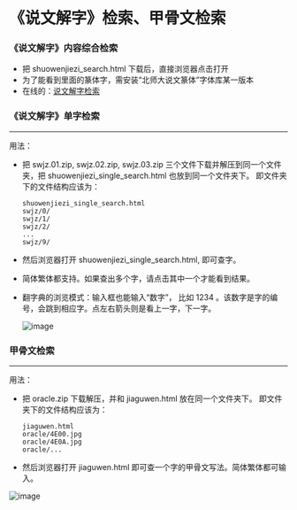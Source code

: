 # 《说文解字》检索、甲骨文检索

### 《说文解字》内容综合检索
- 把 shuowenjiezi_search.html 下载后，直接浏览器点击打开
- 为了能看到里面的篆体字，需安装“北师大说文篆体”字体库某一版本
- 在线的：[说文解字检索](https://superzhangmch.github.io/tiny_tools/shuowenjiezi_search.html)


### 《说文解字》单字检索
----

用法：
- 把 swjz.01.zip, swjz.02.zip, swjz.03.zip 三个文件下载并解压到同一个文件夹，把 shuowenjiezi_single_search.html 也放到同一个文件夹下。
  即文件夹下的文件结构应该为：
  ```
  shuowenjiezi_single_search.html
  swjz/0/
  swjz/1/
  swjz/2/
  ...
  swjz/9/
  ```
- 然后浏览器打开 shuowenjiezi_single_search.html, 即可查字。
- 简体繁体都支持。如果查出多个字，请点击其中一个才能看到结果。
- 翻字典的浏览模式：输入框也能输入“数字”， 比如 1234 。该数字是字的编号，会跳到相应字。点左右箭头则是看上一字，下一字。
  
  ![image](https://github.com/user-attachments/assets/19380ea0-c9a9-4a7a-ad41-20767ca29dcc)


### 甲骨文检索
----

用法：
- 把 oracle.zip 下载解压，并和 jiaguwen.html 放在同一个文件夹下。
  即文件夹下的文件结构应该为：
  ```
  jiaguwen.html
  oracle/4E00.jpg
  oracle/4E0A.jpg
  oracle/... 
  ```
- 然后浏览器打开 jiaguwen.html 即可查一个字的甲骨文写法。简体繁体都可输入。
  
![image](https://github.com/user-attachments/assets/37f9a1f9-fd71-445d-873a-894d52b8cd16)

